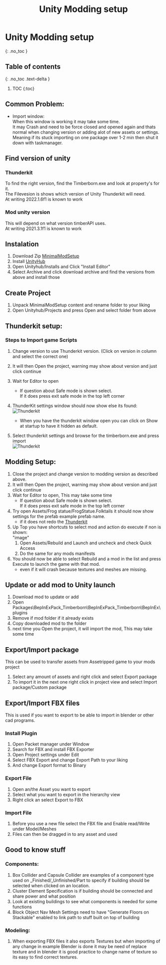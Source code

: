 ﻿---
title: Unity Modding setup
permalink: /making_mods/unity_modding/
nav_order: 0
layout: page
has_toc: true
parent: Making Mods
---
# Unity Modding setup
{: .no_toc }

## Table of contents
{: .no_toc .text-delta }

1. TOC
{:toc}

## Common Problem:
* Import window:  
    When this window is working it may take some time.  
    It may Crash and need to be force closed and opened again and thats normal when changing version or adding alot of new assets or settings.  
    Meaning if its stuck importing on one package over 1-2 min then shut it down with taskmanager.

## Find version of unity

### Thunderkit
To find the right version, find the Timberborn.exe and look at property's for it.   
The Filevesion is shows which version of Unity Thunderkit will need.   
At writing 2022.1.6f1 is known to work

### Mod unity version
This will depend on what version timberAPI uses.  
At writing 2021.3.1f1 is known to work


## Instalation
1. Download Zip [MinimalModSetup](https://github.com/KnatteAnka/MinimalModSetup)  
1. Install [UnityHub](https://unity3d.com/get-unity/download)
1. Open Unityhub/Installs and Click "Install Editor"
1. Select Archive and click download archive and find the versions from above and install those

## Create Project
1. Unpack MinimalModSetup content and rename folder to your liking
1. Open Unityhub/Projects and press Open and select folder from above

## Thunderkit setup:

### Steps to Import game Scripts
1. Change version to use Thunderkit version. (Click on version in column and select the correct one)
1. It will then Open the project, warning may show about version and just click continue

1. Wait for Editor to open
    * If question about Safe mode is shown select.  
    If it does press exit safe mode in the top left corner
1. ThunderKit settings window should now show else its found:  
    ![Thunderkit](/assets/images/assetripper/thunderkit.png)  
    * When you have the thunderkit window open you can click on Show at startup to have it hidden as default.
1. Select thunderkit settings and browse for the timberborn.exe and press import  
![Thunderkit](/assets/images/assetripper/thunderkit_import.png)  
    
    

## Modding Setup:   
1. Close the project and change version to modding version as described above.
1. It will then Open the project, warning may show about version and just click continue
1. Wait for Editor to open, This may take some time
    * If question about Safe mode is shown select.  
    If it does press exit safe mode in the top left corner 
1. Try open Assets/Frog statue/FrogStatue.Folktails it should now show settings for the prefab example prefab name.
    * if it does not redo the [Thunderkit](#steps-to-import-game-scripts)
1. Up Top you have shortcuts to select mod and action do execute if non is shown:  
"image"
    1. Open Assets/Rebuild and Launch and uncheck and check Quick Access
    1. Do the same for any mods manifests
1. You should now be able to select Rebuild and a mod in the list and press Execute to launch the game with that mod.
    * even if it will crash because textures and meshes are missing.       

## Update or add mod to Unity launch
1. Download mod to update or add
1. Open Packages\BepInExPack_Timberborn\BepInExPack_Timberborn\BepInEx\plugins
1. Remove if mod folder if it already exists
1. Copy downloaded mod to the folder
1. next time you Open the project, it will import the mod, This may take some time

## Export/Import package
This can be used to transfer assets from Assetripped game to your mods project
1. Select any amount of assets and right click and select Export package
2. To import it in the next one right click in project view and select Import package/Custom package

## Export/Import FBX files
This is used if you want to export to be able to import in blender or other cad programs.  

### Install Plugin
1. Open Packet manager under Window 
2. Search for FBX and install FBX Exporter
3. Open Project settings under Edit
4. Select FBX Export and change Export Path to your liking
5. And change Export format to Binary

### Export File
1. Open an/the Asset you want to export 
2. Select what you want to export in the hierarchy view
3. Right click an select Export to FBX

### Import File
1. Before you use a new file select the FBX file and Enable read/Write under Model/Meshes
1. Files can then be dragged in to any asset and used


## Good to know stuff
### Components:
1. Box Collider and Capsule Collider are examples of a component type used on _Finished/_Unfinished/Part to specify if building should be selected when clicked on an location.
2. Cluster Element Specification is if building should be connected and share power and what position
3. Look at existing buildings to see what components is needed for some functions
4. Block Object Nav Mesh Settings need to have "Generate Floors on Stackable" enabled to link path to stuff built on top of building

### Modeling:
1. When exporting FBX files it also exports Textures but when importing of any change in example Blender is done it may be need of    replace texture and in blender it is good practice to change name of texture so its easy to find correct textures.    
